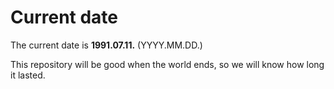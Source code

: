 # Current date

The current date is **1991.07.11.** (YYYY.MM.DD.)

This repository will be good when the world ends, so we will know how long it lasted.